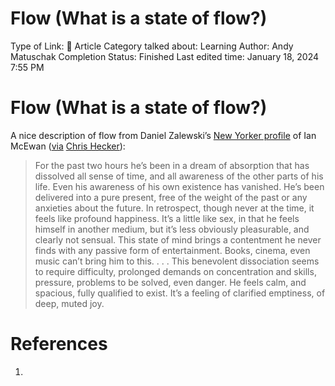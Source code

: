 # Flow (What is a state of flow?)

Type of Link: 📝 Article
Category talked about: Learning
Author: Andy Matuschak
Completion Status: Finished
Last edited time: January 18, 2024 7:55 PM

# Flow (What is a state of flow?)

A nice description of flow from Daniel Zalewski’s [New Yorker profile](https://www.newyorker.com/magazine/2009/02/23/the-background-hum) of Ian McEwan ([via](https://www.chrishecker.com/Benevolent_Dissociation) [Chris Hecker](https://notes.andymatuschak.org/zADKqoutkmiqJDqtQv46o2v)):

> For the past two hours he’s been in a dream of absorption that has dissolved all sense of time, and all awareness of the other parts of his life. Even his awareness of his own existence has vanished. He’s been delivered into a pure present, free of the weight of the past or any anxieties about the future. In retrospect, though never at the time, it feels like profound happiness. It’s a little like sex, in that he feels himself in another medium, but it’s less obviously pleasurable, and clearly not sensual. This state of mind brings a contentment he never finds with any passive form of entertainment. Books, cinema, even music can’t bring him to this. . . . This benevolent dissociation seems to require difficulty, prolonged demands on concentration and skills, pressure, problems to be solved, even danger. He feels calm, and spacious, fully qualified to exist. It’s a feeling of clarified emptiness, of deep, muted joy.
> 

# References

1.